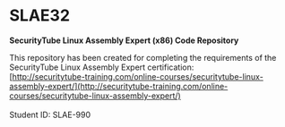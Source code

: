 # SLAE32
**SecurityTube Linux Assembly Expert (x86) Code Repository**

This repository has been created for completing the requirements of the SecurityTube Linux Assembly Expert certification:<br/>
[http://securitytube-training.com/online-courses/securitytube-linux-assembly-expert/](http://securitytube-training.com/online-courses/securitytube-linux-assembly-expert/)<br /><br />
Student ID: SLAE-990

